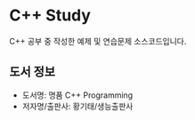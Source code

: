 # C++ Study
C++ 공부 중 작성한 예제 및 연습문제 소스코드입니다.

## 도서 정보
- 도서명: 명품 C++ Programming
- 저자명/출판사: 황기태/생능출판사
